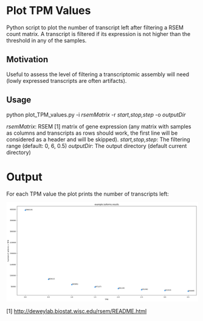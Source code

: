 # Plot TPM Values

Python script to plot the number of transcript left after filtering a RSEM count matrix.
A transcript is filtered if its expression is not higher than the threshold in any of the samples.

## Motivation

Useful to assess the level of filtering a transcriptomic assembly will need (lowly expressed transcripts are often artifacts).

## Usage

python plot_TPM_values.py -i <i>rsemMatrix</i> -r <i>start,stop,step</i> -o <i>outputDir</i>

<i>rsemMatrix</i>: RSEM [1] matrix of gene expression (any matrix with samples as columns and transcripts as rows should work, the first line will be considered as a header and will be skipped).
<i>start,stop,step</i>: The filtering range (default: 0, 6, 0.5)
<i>outputDir</i>: The output directory (default current directory)

# Output 

For each TPM value the plot prints the number of transcripts left:

![alt text](https://raw.githubusercontent.com/MCorentin/plot_TPM_values.py/master/example.png)



[1] http://deweylab.biostat.wisc.edu/rsem/README.html
